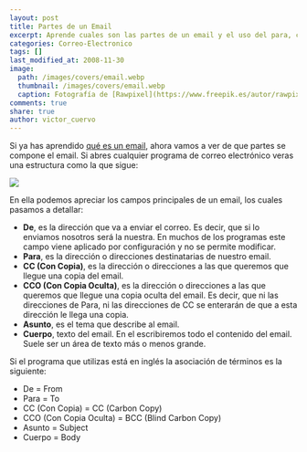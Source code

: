 ```yaml
---
layout: post
title: Partes de un Email
excerpt: Aprende cuales son las partes de un email y el uso del para, copia, copia oculta o asunto.
categories: Correo-Electronico
tags: []
last_modified_at: 2008-11-30
image:
  path: /images/covers/email.webp
  thumbnail: /images/covers/email.webp
  caption: Fotografía de [Rawpixel](https://www.freepik.es/autor/rawpixel-com)
comments: true
share: true
author: victor_cuervo
---
```


Si ya has aprendido [qué es un email](https://www.ayudaenlaweb.com/2008/11/30/que-es-un-email/), ahora vamos a ver de que partes se compone el email. Si abres cualquier programa de correo electrónico veras una estructura como la que sigue:


![](https://www.ayudaenlaweb.com/wp-content/uploads/2008/11/partes_de_un_email-300x185.jpg)


En ella podemos apreciar los campos principales de un email, los cuales pasamos a detallar:

- **De**, es la dirección que va a enviar el correo. Es decir, que si lo enviamos nosotros será la nuestra. En muchos de los programas este campo viene aplicado por configuración y no se permite modificar.
- **Para**, es la dirección o direcciones destinatarias de nuestro email.
- **CC (Con Copia)**, es la dirección o direcciones a las que queremos que llegue una copia del email.
- **CCO (Con Copia Oculta)**, es la dirección o direcciones a las que queremos que llegue una copia oculta del email. Es decir, que ni las direcciones de Para, ni las direcciones de CC se enterarán de que a esta dirección le llega una copia.
- **Asunto**, es el tema que describe al email.
- **Cuerpo**, texto del email. En el escribiremos todo el contenido del email. Suele ser un área de texto más o menos grande.

Si el programa que utilizas está en inglés la asociación de términos es la siguiente:

- De = From
- Para = To
- CC (Con Copia) = CC (Carbon Copy)
- CCO (Con Copia Oculta) = BCC (Blind Carbon Copy)
- Asunto = Subject
- Cuerpo = Body
